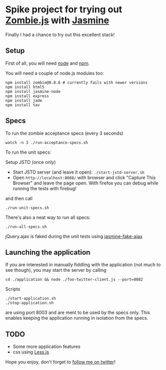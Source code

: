 Spike project for trying out [Zombie.js](http://zombie.labnotes.org/) with [Jasmine](http://pivotal.github.com/jasmine/)
===================================================

Finally I had a chance to try out this excellent stack!

## Setup

First of all, you will need [node](http://nodejs.org/) and [npm](https://github.com/isaacs/npm).

You will need a couple of node.js modules too:

    npm install zombie@0.8.6 # currently fails with newer versions
    npm install html5
    npm install jasmine-node
    npm install express
    npm install jade
    npm install tav

## Specs

To run the zombie acceptance specs (every 3 seconds)

    watch -n 3 ./run-acceptance-specs.sh

To run the unit specs:

Setup JSTD (once only)
* Start JSTD server (and leave it open): `./start-jstd-server.sh`
* Open `http://localhost:8088/` with browser and click "Capture This Browser" and leave the page open. With firefox you can debug while running the tests with firebug!

and then call

    ./run-unit-specs.sh

There's also a neat way to run all specs:

    ./run-all-specs.sh

jQuery.ajax is faked during the unit tests using [jasmine-fake-ajax](https://github.com/mileskin/jasmine-fake-ajax)

## Launching the application

If you are interested in manually fiddling with the application (not much to see though), you may start the server by calling

    cd ./application && node ./foo-twitter-client.js --port=8082

Scripts

    ./start-application.sh
    ./stop-application.sh

are using port 8003 and are ment to be used by the specs only. This enables keeping the application running in isolation from the specs.

## TODO

* Some more application features
* css using [Less.js](http://fadeyev.net/2010/06/19/lessjs-will-obsolete-css/)

Hope you enjoy, don't forget to [follow me on twitter](http://twitter.com/mileskin)!

